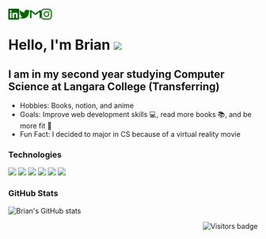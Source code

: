 [<img align="left" alt="brianrahadi | LinkedIn" width="22px" src="./svg/linkedin.svg" />][linkedin]
[<img align="left" alt="brianrahadi | Twitter" width="22px" src="./svg/twitter.svg" />][twitter]
[<img align="left" alt="brianrahadi | Gmail" width="22px" src="./svg/gmail.svg" />][gmail]
[<img align="left" alt="brianrahadi | Instagram" width="22px" src="./svg/instagram.svg" />][instagram] <br>

<h1> Hello, I'm Brian <img src="https://media.giphy.com/media/hvRJCLFzcasrR4ia7z/giphy.gif" width="25px"> </h1>
<h2> I am in my second year studying Computer Science at Langara College (Transferring) </h2>

<ul>
  <li> Hobbies: Books, notion, and anime </li>
  <li> Goals: Improve web development skills 💻, read more books 📚, and be more fit 💪 </li>
  <li> Fun Fact: I decided to major in CS because of a virtual reality movie
</ul>

### Technologies
![](https://img.shields.io/badge/JavaScript-black?style=flat-square&logo=JavaScript)
![](https://img.shields.io/badge/Python-informational?style=flat-square&logo=Python&logoColor=white)
![](https://img.shields.io/badge/Java-critical?style=flat-square&logo=Java)
![](https://img.shields.io/badge/C++-informational?style=flat-square&logo=C&logoColor=white)
![](https://img.shields.io/badge/HTML5-orange?style=flat-square&logo=HTML5&logoColor=white)
![](https://img.shields.io/badge/CSS3-blue?style=flat-square&logo=CSS3&logoColor=white)
<!-- ![](https://img.shields.io/badge/React-black?style=flat-square&logo=React) -->
<!-- ![](https://img.shields.io/badge/GitHub-black?style=flat-square&logo=GitHub)
![](https://img.shields.io/badge/Git-orange?style=flat-square&logo=Git&logoColor=white) -->


### GitHub Stats
 ![Brian's GitHub stats](https://github-readme-stats.vercel.app/api?username=brianrahadi&theme=gotham&show_icons=true)
 
<!-- ### LeetCode Stats
 [![KnlnKS's LeetCode stats](https://leetcode-stats-six.vercel.app/api?username=brianrahadi)](https://github.com/KnlnKS/leetcode-stats) -->


<a href="https://badges.pufler.dev">
    <img align="right" src="https://badges.pufler.dev/visits/brianrahadi/brianrahadi?color=green" alt="Visitors badge" />
</a>
 
<br>

[linkedin]: https://www.linkedin.com/in/brian-rahadi-25bb33197/
[twitter]: https://www.twitter.com/brianrahadi/
[gmail]: mailto:brian.rahadi@gmail.com
[instagram]: https://www.instagram.com/brianrahadi/
